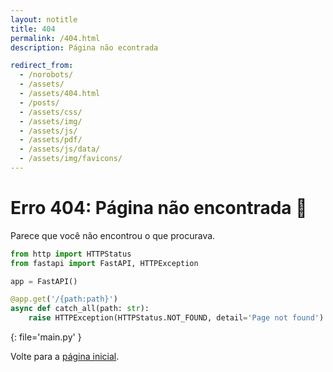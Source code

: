 ```yaml
---
layout: notitle
title: 404
permalink: /404.html
description: Página não econtrada

redirect_from:
  - /norobots/
  - /assets/
  - /assets/404.html
  - /posts/
  - /assets/css/
  - /assets/img/
  - /assets/js/
  - /assets/pdf/
  - /assets/js/data/
  - /assets/img/favicons/
---
```


# Erro 404: Página não encontrada 🥲

Parece que você não encontrou o que procurava.

```python
from http import HTTPStatus
from fastapi import FastAPI, HTTPException

app = FastAPI()

@app.get('/{path:path}')
async def catch_all(path: str):
    raise HTTPException(HTTPStatus.NOT_FOUND, detail='Page not found')
```
{: file='main.py' }

Volte para a [página inicial](/).